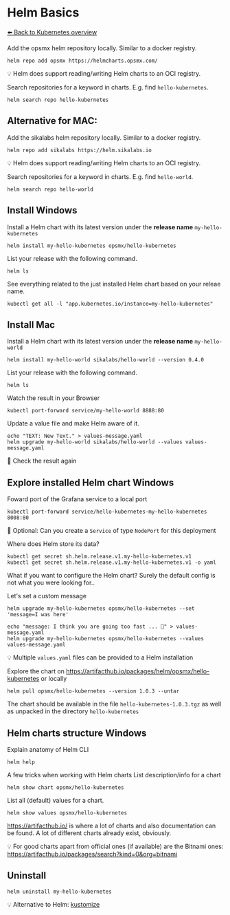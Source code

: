 # Helm Basics
[⬅️ Back to Kubernetes overview](README.md)

Add the opsmx helm repository locally. Similar to a docker registry. 
```shell
helm repo add opsmx https://helmcharts.opsmx.com/
```
💡 Helm does support reading/writing Helm charts to an OCI registry. 

Search repositories for a keyword in charts. E.g. find `hello-kubernetes`. 
```shell
helm search repo hello-kubernetes
```

## Alternative for MAC:

Add the sikalabs helm repository locally. Similar to a docker registry. 
```shell
helm repo add sikalabs https://helm.sikalabs.io
```
💡 Helm does support reading/writing Helm charts to an OCI registry. 

Search repositories for a keyword in charts. E.g. find `hello-world`. 
```shell
helm search repo hello-world
```

## Install Windows

Install a Helm chart with its latest version under the **release name** `my-hello-kubernetes`
```shell
helm install my-hello-kubernetes opsmx/hello-kubernetes
```
List your release with the following command.
```shell
helm ls
```

See everything related to the just installed Helm chart based on your releae name.
```shell
kubectl get all -l "app.kubernetes.io/instance=my-hello-kubernetes"
```

## Install Mac

Install a Helm chart with its latest version under the **release name** `my-hello-world`
```shell
helm install my-hello-world sikalabs/hello-world --version 0.4.0
```
List your release with the following command.
```shell
helm ls
```
Watch the result in your Browser
```
kubectl port-forward service/my-hello-world 8888:80
```

Update a value file and make Helm aware of it. 
```
echo "TEXT: New Text." > values-message.yaml
helm upgrade my-hello-world sikalabs/hello-world --values values-message.yaml
```
📝 Check the result again

## Explore installed Helm chart Windows

Foward port of the Grafana service to a local port
```shell
kubectl port-forward service/hello-kubernetes-my-hello-kubernetes 8008:80
```
📝 Optional: Can you create a `Service` of type `NodePort` for this deployment 

Where does Helm store its data?
```shell
kubectl get secret sh.helm.release.v1.my-hello-kubernetes.v1
kubectl get secret sh.helm.release.v1.my-hello-kubernetes.v1 -o yaml
```

What if you want to configure the Helm chart? Surely the default config is not what you were looking for..

Let's set a custom message
```shell
helm upgrade my-hello-kubernetes opsmx/hello-kubernetes --set 'message=I was here'
```

```shell
echo "message: I think you are going too fast ... ️🤯️" > values-message.yaml
helm upgrade my-hello-kubernetes opsmx/hello-kubernetes --values values-message.yaml
```
💡 Multiple `values.yaml` files can be provided to a Helm installation


Explore the chart on https://artifacthub.io/packages/helm/opsmx/hello-kubernetes or locally
```shell
helm pull opsmx/hello-kubernetes --version 1.0.3 --untar
```
The chart should be available in the file `hello-kubernetes-1.0.3.tgz` as well as unpacked in the directory `hello-kubernetes`

## Helm charts structure Windows

Explain anatomy of Helm CLI
```shell
helm help
```

A few tricks when working with Helm charts
List description/info for a chart
```shell
helm show chart opsmx/hello-kubernetes
```
List all (default) values for a chart.
```shell
helm show values opsmx/hello-kubernetes
```
https://artifacthub.io/ is where a lot of charts and also documentation can be found. 
A lot of different charts already exist, obviously. 

💡 For good charts apart from official ones (if available) are the Bitnami ones: https://artifacthub.io/packages/search?kind=0&org=bitnami

## Uninstall

```shell
helm uninstall my-hello-kubernetes
```

💡 Alternative to Helm: [kustomize](https://kustomize.io/) 
